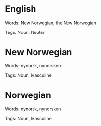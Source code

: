 English
=======

Words: New Norwegian, the New Norwegian

Tags: Noun, Neuter



New Norwegian
=============

Words: nynorsk, nynorsken

Tags: Noun, Masculine



Norwegian
=========

Words: nynorsk, nynorsken

Tags: Noun, Masculine
